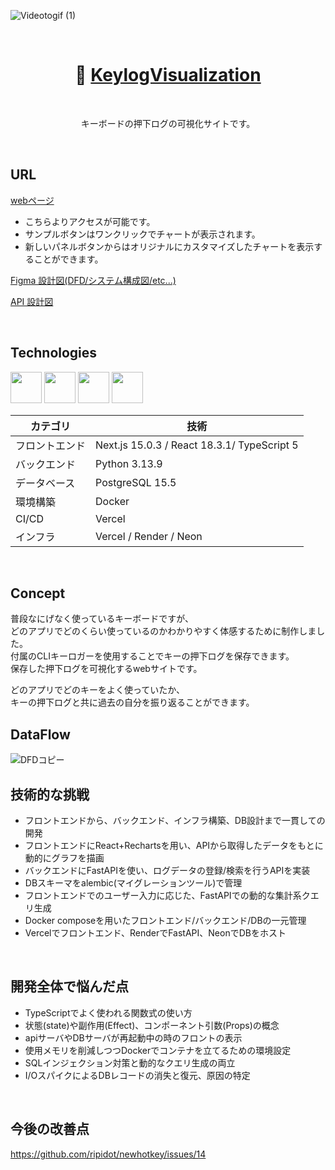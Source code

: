![Videotogif (1)](https://github.com/user-attachments/assets/89569549-72fb-475f-8449-eba26335fed8)

<br/>
<h1 align="center">🔑 <a href="https://newhotkey.vercel.app">KeylogVisualization</a></h1><br/>
<p align="center">キーボードの押下ログの可視化サイトです。</p><br/>

## URL
[webページ](https://newhotkey.vercel.app)
- こちらよりアクセスが可能です。
- サンプルボタンはワンクリックでチャートが表示されます。
- 新しいパネルボタンからはオリジナルにカスタマイズしたチャートを表示することができます。

[Figma 設計図(DFD/システム構成図/etc...)](https://www.figma.com/design/1mnWRrs2KoO3GsV7ktOTae/keylogvisualization?node-id=0-1&p=f&t=1hmgQ5UvnzGZv1Qs-0)

[API 設計図](/api.md)

<br/>

## Technologies
<p align="left">
  <a href="https://www.typescriptlang.org/"><img src="https://cdn.worldvectorlogo.com/logos/typescript.svg" height="50px;" /></a>
  <a href="https://nextjs.org/"><img src="https://cdn.worldvectorlogo.com/logos/next-js.svg" height="50px;" /></a>
  <a href="https://ja.reactjs.org/"><img src="https://cdn.worldvectorlogo.com/logos/react-2.svg" height="50px;" /></a>
  <a href="https://vercel.com/"><img src="https://user-images.githubusercontent.com/65433193/118944114-3b393980-b98f-11eb-84a5-fc9a1db8ea6b.png" height="50px;" /></a
</p>

| カテゴリ | 技術 |
|-----------|----------------|
| フロントエンド | Next.js 15.0.3 / React 18.3.1/ TypeScript 5 |
| バックエンド | Python 3.13.9 |
| データベース | PostgreSQL 15.5 |
| 環境構築 | Docker |
| CI/CD | Vercel |
| インフラ | Vercel / Render / Neon |

<br/>

## Concept
普段なにげなく使っているキーボードですが、<br/>
どのアプリでどのくらい使っているのかわかりやすく体感するために制作しました。<br/>
付属のCLIキーロガーを使用することでキーの押下ログを保存できます。<br/>
保存した押下ログを可視化するwebサイトです。<br/>

どのアプリでどのキーをよく使っていたか、<br/>
キーの押下ログと共に過去の自分を振り返ることができます。
<br/>

## DataFlow
![DFDコピー](https://github.com/user-attachments/assets/cf47daa4-8571-4175-a9ba-766c3e713554)

## 技術的な挑戦
- フロントエンドから、バックエンド、インフラ構築、DB設計まで一貫しての開発
- フロントエンドにReact+Rechartsを用い、APIから取得したデータをもとに動的にグラフを描画
- バックエンドにFastAPIを使い、ログデータの登録/検索を行うAPIを実装
- DBスキーマをalembic(マイグレーションツール)で管理
- フロントエンドでのユーザー入力に応じた、FastAPIでの動的な集計系クエリ生成
- Docker composeを用いたフロントエンド/バックエンド/DBの一元管理
- Vercelでフロントエンド、RenderでFastAPI、NeonでDBをホスト
<br/>
  
## 開発全体で悩んだ点
- TypeScriptでよく使われる関数式の使い方
- 状態(state)や副作用(Effect)、コンポーネント引数(Props)の概念
- apiサーバやDBサーバが再起動中の時のフロントの表示
- 使用メモリを削減しつつDockerでコンテナを立てるための環境設定
- SQLインジェクション対策と動的なクエリ生成の両立
- I/OスパイクによるDBレコードの消失と復元、原因の特定
<br/>

## 今後の改善点
https://github.com/ripidot/newhotkey/issues/14
